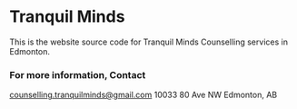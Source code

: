# Tranquil Minds

This is the website source code for Tranquil Minds Counselling services in Edmonton. 

### For more information, Contact

counselling.tranquilminds@gmail.com
10033 80 Ave NW
Edmonton, AB
